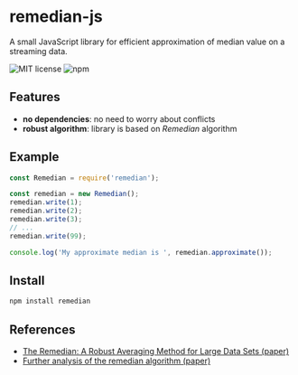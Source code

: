 # remedian-js

A small JavaScript library for efficient approximation of median value on a streaming data.

![MIT license](https://img.shields.io/github/license/VMois/remedian-js)
![npm](https://img.shields.io/npm/v/remedian)

## Features

- **no dependencies**: no need to worry about conflicts
- **robust algorithm**: library is based on *Remedian* algorithm 

## Example

```javascript
const Remedian = require('remedian');

const remedian = new Remedian();
remedian.write(1);
remedian.write(2);
remedian.write(3);
// ...
remedian.write(99);

console.log('My approximate median is ', remedian.approximate());
```

## Install

```bash
npm install remedian
```

## References

- [The Remedian: A Robust Averaging Method for Large Data Sets (paper)](https://www.researchgate.net/publication/247974442_The_Remedian_A_Robust_Averaging_Method_for_Large_Data_Sets)
- [Further analysis of the remedian algorithm (paper)](https://doi.org/10.1016/j.tcs.2013.05.039)
